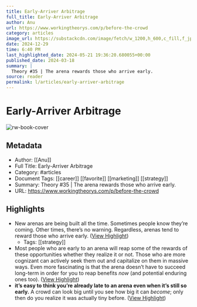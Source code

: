 ```yaml
---
title: Early-Arriver Arbitrage
full_title: Early-Arriver Arbitrage
author: Anu
url: https://www.workingtheorys.com/p/before-the-crowd
category: articles
image_url: https://substackcdn.com/image/fetch/w_1200,h_600,c_fill,f_jpg,q_auto:good,fl_progressive:steep,g_auto/https%3A%2F%2Fsubstack-post-media.s3.amazonaws.com%2Fpublic%2Fimages%2F4878406f-6482-4335-9354-b29e22e7b59a_3120x2263.png
date: 2024-12-29
time: 6:40 PM
last_highlighted_date: 2024-05-21 19:36:20.680055+00:00
published_date: 2024-03-18
summary: |
  Theory #35 | The arena rewards those who arrive early.
source: reader
permalink: l/articles/early-arriver-arbitrage
---
```

# Early-Arriver Arbitrage

![rw-book-cover](https://substackcdn.com/image/fetch/w_1200,h_600,c_fill,f_jpg,q_auto:good,fl_progressive:steep,g_auto/https%3A%2F%2Fsubstack-post-media.s3.amazonaws.com%2Fpublic%2Fimages%2F4878406f-6482-4335-9354-b29e22e7b59a_3120x2263.png)

## Metadata
- Author: [[Anu]]
- Full Title: Early-Arriver Arbitrage
- Category: #articles
- Document Tags: [[career]] [[favorite]] [[marketing]] [[strategy]] 
- Summary: Theory #35 | The arena rewards those who arrive early.
- URL: https://www.workingtheorys.com/p/before-the-crowd

## Highlights
- New arenas are being built all the time. Sometimes people know they’re coming. Other times, there’s no warning. Regardless, arenas tend to reward those who arrive early. ([View Highlight](https://read.readwise.io/read/01hyea7x81djm8hm3vftz5zmpc))
    - Tags: [[strategy]] 
- Most people who are early to an arena will reap some of the rewards of these opportunities whether they realize it or not. Those who are more cognizant can actively seek them out and capitalize on them in massive ways. Even more fascinating is that the arena doesn’t have to succeed long-term in order for you to reap benefits *now* (and potential enduring ones too). ([View Highlight](https://read.readwise.io/read/01hyeadw5c145s02pn72saq1sc))
- **it’s easy to think you’re already late to an arena even when it’s still so early.** A crowd can look big until you see how big it can *become*; only then do you realize it was actually tiny before. ([View Highlight](https://read.readwise.io/read/01hyeaf65nd722jet2penws6yw))


